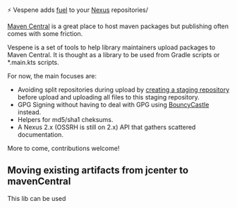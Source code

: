⚡ Vespene adds [fuel](https://starcraft.fandom.com/wiki/Vespene_gas) to your [Nexus](https://www.sonatype.com/nexus/repository-oss) repositories/ 

[Maven Central](https://search.maven.org/) is a great place to host maven packages but publishing often comes with some friction. 

Vespene is a set of tools to help library maintainers upload packages to Maven Central. It is thought as a library to be used from Gradle scripts or *.main.kts scripts. 

For now, the main focuses are:
* Avoiding split repositories during upload by [creating a staging repository](https://support.sonatype.com/hc/en-us/articles/213465868-Uploading-to-a-Staging-Repository-via-REST-API) before upload and uploading all files to this staging repository.
* GPG Signing without having to deal with GPG using [BouncyCastle](https://www.bouncycastle.org/) instead.  
* Helpers for md5/sha1 cheksums.
* A Nexus 2.x (OSSRH is still on 2.x) API that gathers scattered documentation. 

More to come, contributions welcome!

## Moving existing artifacts from jcenter to mavenCentral

This lib can be used 






